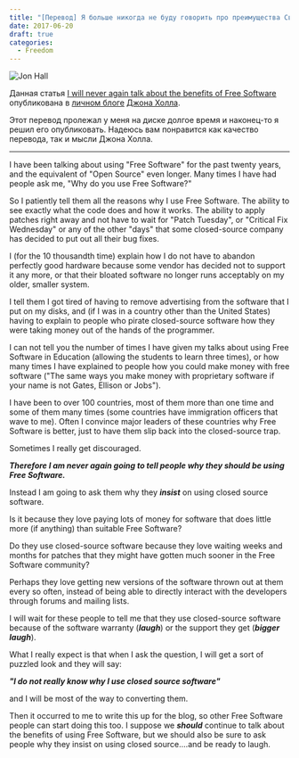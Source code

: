 ```yaml
---
title: "[Перевод] Я больше никогда не буду говорить про преимущества Свободного ПО"
date: 2017-06-20
draft: true
categories:
  - Freedom
---
```


![Jon Hall](jon_hall.png)

Данная статья [I will never again talk about the benefits of Free Software](http://www.linuxpromagazine.com/Online/Blogs/Paw-Prints-Writings-of-the-maddog/I-will-never-again-talk-about-the-benefits-of-Free-Software) опубликована в [личном блоге](http://www.linuxpromagazine.com/Online/Blogs/Paw-Prints-Writings-of-the-maddog) [Джона Холла](https://en.wikipedia.org/wiki/Jon_Hall_%28programmer%29).

Этот перевод пролежал у меня на диске долгое время и наконец-то я решил его опубликовать. Надеюсь вам понравится как качество перевода, так и мысли Джона Холла.

---

I have been talking about using "Free Software" for the past twenty years, and the equivalent of "Open Source" even longer. Many times I have had people ask me, "Why do you use Free Software?"

So I patiently tell them all the reasons why I use Free Software. The ability to see exactly what the code does and how it works. The ability to apply patches right away and not have to wait for "Patch Tuesday", or "Critical Fix Wednesday" or any of the other "days" that some closed-source company has decided to put out all their bug fixes.

I (for the 10 thousandth time) explain how I do not have to abandon perfectly good hardware because some vendor has decided not to support it any more, or that their bloated software no longer runs acceptably on my older, smaller system.

I tell them I got tired of having to remove advertising from the software that I put on my disks, and (if I was in a country other than the United States) having to explain to people who pirate closed-source software how they were taking money out of the hands of the programmer.

I can not tell you the number of times I have given my talks about using Free Software in Education (allowing the students to learn three times), or how many times I have explained to people how you could make money with free software ("The same ways you make money with proprietary software if your name is not Gates, Ellison or Jobs").

I have been to over 100 countries, most of them more than one time and some of them many times (some countries have immigration officers that wave to me). Often I convince major leaders of these countries why Free Software is better, just to have them slip back into the closed-source trap.

Sometimes I really get discouraged.

**_Therefore I am never again going to tell people why they should be using Free Software._**

Instead I am going to ask them why they **_insist_** on using closed source software.

Is it because they love paying lots of money for software that does little more (if anything) than suitable Free Software?

Do they use closed-source software because they love waiting weeks and months for patches that they might have gotten much sooner in the Free Software community?

Perhaps they love getting new versions of the software thrown out at them every so often, instead of being able to directly interact with the developers through forums and mailing lists.

I will wait for these people to tell me that they use closed-source software because of the software warranty (**_laugh_**) or the support they get (**_bigger laugh_**).

What I really expect is that when I ask the question, I will get a sort of puzzled look and they will say:

**_"I do not really know why I use closed source software"_**

and I will be most of the way to converting them.

Then it occurred to me to write this up for the blog, so other Free Software people can start doing this too. I suppose we **_should_** continue to talk about the benefits of using Free Software, but we should also be sure to ask people why they insist on using closed source....and be ready to laugh.
